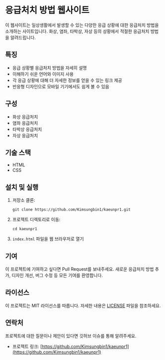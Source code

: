 # 응급처치 방법 웹사이트

이 웹사이트는 일상생활에서 발생할 수 있는 다양한 응급 상황에 대한 응급처치 방법을 소개하는 사이트입니다. 화상, 염좌, 타박상, 자상 등의 상황에서 적절한 응급처치 방법을 알려드립니다.

## 특징

- 응급 상황별 응급처치 방법을 자세히 설명
- 이해하기 쉬운 언어와 이미지 사용
- 각 응급 상황에 대해 더 자세한 정보를 얻을 수 있는 링크 제공
- 반응형 디자인으로 모바일 기기에서도 쉽게 볼 수 있음

## 구성

- 화상 응급처치
- 염좌 응급처치
- 타박상 응급처치
- 자상 응급처치

## 기술 스택

- HTML
- CSS

## 설치 및 실행

1. 저장소 클론:
   ```
   git clone https://github.com/Kimsungbin1/kaeunpr1.git
   ```

2. 프로젝트 디렉토리로 이동:
   ```
   cd kaeunpr1
   ```

3. `index.html` 파일을 웹 브라우저로 열기

## 기여

이 프로젝트에 기여하고 싶다면 Pull Request를 보내주세요. 새로운 응급처치 방법 추가, 디자인 개선, 버그 수정 등 모든 기여를 환영합니다.

## 라이선스

이 프로젝트는 MIT 라이선스를 따릅니다. 자세한 내용은 [LICENSE](LICENSE) 파일을 참조하세요.

## 연락처

프로젝트에 대한 질문이나 제안이 있다면 깃허브 이슈를 통해 알려주세요.

- 프로젝트 링크: [https://github.com/Kimsungbin1/kaeunpr1](https://github.com/Kimsungbin1/kaeunpr1)
